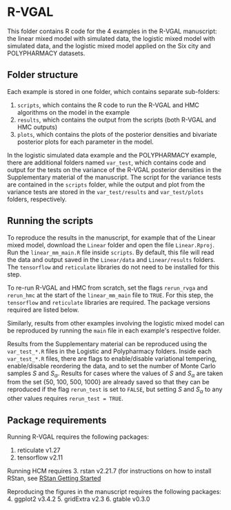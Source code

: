 # R-VGAL

This folder contains R code for the 4 examples in the R-VGAL manuscript: the linear mixed model with simulated data, the logistic mixed model with simulated data, and the logistic mixed model applied on the Six city and POLYPHARMACY datasets.

## Folder structure
Each example is stored in one folder, which contains separate sub-folders:
1. `scripts`, which contains the R code to run the R-VGAL and HMC algorithms on the model in the example
2. `results`, which contains the output from the scripts (both R-VGAL and HMC outputs)
3. `plots`, which contains the plots of the posterior densities and bivariate posterior plots for each parameter in the model.

In the logistic simulated data example and the POLYPHARMACY example, there are additional folders named `var_test`, which contains code and output for the tests on the variance of the R-VGAL posterior densities in the Supplementary material of the manuscript. The script for the variance tests are contained in the `scripts` folder, while the output and plot from the variance tests are stored in the `var_test/results` and `var_test/plots` folders, respectively.

## Running the scripts
To reproduce the results in the manuscript, for example that of the Linear mixed model, download the `Linear` folder and open the file `Linear.Rproj`. Run the `linear_mm_main.R` file inside `scripts`. By default, this file will read the data and output saved in the `Linear/data` and `Linear/results` folders. The `tensorflow` and `reticulate` libraries do not need to be installed for this step.

To re-run R-VGAL and HMC from scratch, set the flags `rerun_rvga` and `rerun_hmc` at the start of the `linear_mm_main` file to `TRUE`. For this step, the `tensorflow` and `reticulate` libraries are required. The package versions required are listed below.

Similarly, results from other examples involving the logistic mixed model can be reproduced by running the `main` file in each example's respective folder.

Results from the Supplementary material can be reproduced using the `var_test_*.R` files in the Logistic and Polypharmacy folders. Inside each `var_test_*.R` files, there are flags to enable/disable variational tempering, enable/disable reordering the data, and to set the number of Monte Carlo samples $S$ and $S_\alpha$. Results for cases where the values of $S$ and $S_\alpha$ are taken from the set {50, 100, 500, 1000} are already saved so that they can be reproduced if the flag `rerun_test` is set to `FALSE`, but setting $S$ and $S_\alpha$ to any other values requires `rerun_test = TRUE`.

## Package requirements
Running R-VGAL requires the following packages:
1. reticulate v1.27
2. tensorflow v2.11

Running HCM requires
3. rstan v2.21.7 (for instructions on how to install RStan, see [RStan Getting Started](https://github.com/stan-dev/rstan/wiki/RStan-Getting-Started)

Reproducing the figures in the manuscript requires the following packages:
4. ggplot2 v3.4.2
5. gridExtra v2.3
6. gtable v0.3.0         
         
         
         
